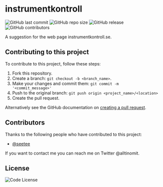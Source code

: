 # instrumentkontroll

![GitHub last commit](https://img.shields.io/github/last-commit/seetee/docker)
![GitHub repo size](https://img.shields.io/github/repo-size/seetee/docker)
![GitHub release](https://img.shields.io/github/v/release/seetee/docker)
![GitHub contributors](https://img.shields.io/github/contributors/seetee/docker)

A suggestion for the web page instrumentkontroll.se.

## Contributing to this project
To contribute to this project, follow these steps:

1. Fork this repository.
2. Create a branch: `git checkout -b <branch_name>`.
3. Make your changes and commit them: `git commit -m '<commit_message>'`
4. Push to the original branch: `git push origin <project_name>/<location>`
5. Create the pull request.

Alternatively see the GitHub documentation on [creating a pull request](https://help.github.com/en/github/collaborating-with-issues-and-pull-requests/creating-a-pull-request).

## Contributors

Thanks to the following people who have contributed to this project:

* [@seetee](https://github.com/seetee)

If you want to contact me you can reach me on Twitter @alltinomit.

## License

![Code License](https://img.shields.io/github/license/seetee/instrumentkontroll)
